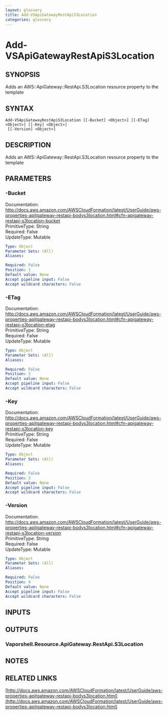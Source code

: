 ```yaml
---
layout: glossary
title: Add-VSApiGatewayRestApiS3Location
categories: glossary
---
```


# Add-VSApiGatewayRestApiS3Location

## SYNOPSIS
Adds an AWS::ApiGateway::RestApi.S3Location resource property to the template

## SYNTAX

```
Add-VSApiGatewayRestApiS3Location [[-Bucket] <Object>] [[-ETag] <Object>] [[-Key] <Object>]
 [[-Version] <Object>]
```

## DESCRIPTION
Adds an AWS::ApiGateway::RestApi.S3Location resource property to the template

## PARAMETERS

### -Bucket
Documentation: http://docs.aws.amazon.com/AWSCloudFormation/latest/UserGuide/aws-properties-apitgateway-restapi-bodys3location.html#cfn-apigateway-restapi-s3location-bucket    
PrimitiveType: String    
Required: False    
UpdateType: Mutable

```yaml
Type: Object
Parameter Sets: (All)
Aliases: 

Required: False
Position: 1
Default value: None
Accept pipeline input: False
Accept wildcard characters: False
```

### -ETag
Documentation: http://docs.aws.amazon.com/AWSCloudFormation/latest/UserGuide/aws-properties-apitgateway-restapi-bodys3location.html#cfn-apigateway-restapi-s3location-etag    
PrimitiveType: String    
Required: False    
UpdateType: Mutable

```yaml
Type: Object
Parameter Sets: (All)
Aliases: 

Required: False
Position: 2
Default value: None
Accept pipeline input: False
Accept wildcard characters: False
```

### -Key
Documentation: http://docs.aws.amazon.com/AWSCloudFormation/latest/UserGuide/aws-properties-apitgateway-restapi-bodys3location.html#cfn-apigateway-restapi-s3location-key    
PrimitiveType: String    
Required: False    
UpdateType: Mutable

```yaml
Type: Object
Parameter Sets: (All)
Aliases: 

Required: False
Position: 3
Default value: None
Accept pipeline input: False
Accept wildcard characters: False
```

### -Version
Documentation: http://docs.aws.amazon.com/AWSCloudFormation/latest/UserGuide/aws-properties-apitgateway-restapi-bodys3location.html#cfn-apigateway-restapi-s3location-version    
PrimitiveType: String    
Required: False    
UpdateType: Mutable

```yaml
Type: Object
Parameter Sets: (All)
Aliases: 

Required: False
Position: 4
Default value: None
Accept pipeline input: False
Accept wildcard characters: False
```

## INPUTS

## OUTPUTS

### Vaporshell.Resource.ApiGateway.RestApi.S3Location

## NOTES

## RELATED LINKS

[http://docs.aws.amazon.com/AWSCloudFormation/latest/UserGuide/aws-properties-apitgateway-restapi-bodys3location.html](http://docs.aws.amazon.com/AWSCloudFormation/latest/UserGuide/aws-properties-apitgateway-restapi-bodys3location.html)

